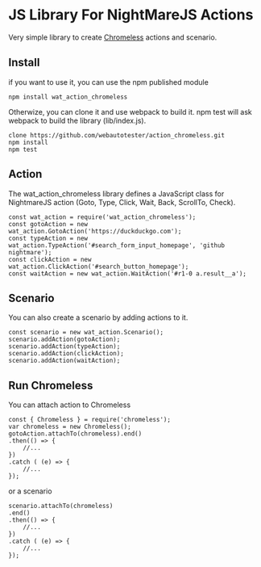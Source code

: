 JS Library For NightMareJS Actions
==================================

Very simple library to create [Chromeless](https://github.com/graphcool/chromeless) actions and scenario.


Install
-------

if you want to use it, you can use the npm published module

    npm install wat_action_chromeless


Otherwize, you can clone it and use webpack to build it.
npm test will ask webpack to build the library (lib/index.js).

    clone https://github.com/webautotester/action_chromeless.git
    npm install
    npm test




Action
------

The wat_action_chromeless library defines a JavaScript class for NightmareJS action (Goto, Type, Click, Wait, Back, ScrollTo, Check).

    const wat_action = require('wat_action_chromeless');
    const gotoAction = new wat_action.GotoAction('https://duckduckgo.com');
    const typeAction = new wat_action.TypeAction('#search_form_input_homepage', 'github nightmare');
    const clickAction = new wat_action.ClickAction('#search_button_homepage');
    const waitAction = new wat_action.WaitAction('#r1-0 a.result__a');


Scenario
--------

You can also create a scenario by adding actions to it.

    const scenario = new wat_action.Scenario();
    scenario.addAction(gotoAction);
    scenario.addAction(typeAction);
    scenario.addAction(clickAction);
    scenario.addAction(waitAction);


Run Chromeless 
--------------

You can attach action to Chromeless

    const { Chromeless } = require('chromeless');
    var chromeless = new Chromeless();
    gotoAction.attachTo(chromeless).end()
	.then(() => {
        //...
	})
	.catch ( (e) => {
        //...
    });

or a scenario

    scenario.attachTo(chromeless)
	.end()
	.then(() => {
        //...
	})
	.catch ( (e) => {
        //...
    });